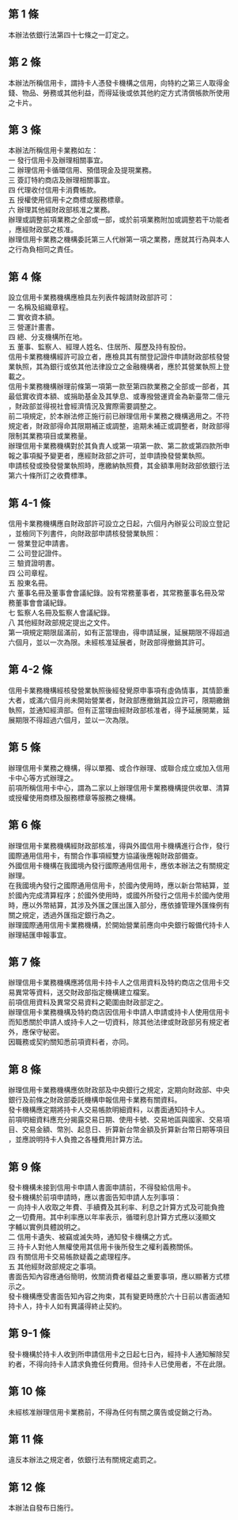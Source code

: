 第 1 條
-------
本辦法依銀行法第四十七條之一訂定之。

第 2 條
-------
本辦法所稱信用卡，謂持卡人憑發卡機構之信用，向特約之第三人取得金  
錢、物品、勞務或其他利益，而得延後或依其他約定方式清償帳款所使用  
之卡片。

第 3 條
-------
本辦法所稱信用卡業務如左：  
一  發行信用卡及辦理相關事宜。  
二  辦理信用卡循環信用、預借現金及提現業務。  
三  簽訂特約商店及辦理相關事宜。  
四  代理收付信用卡消費帳款。  
五  授權使用信用卡之商標或服務標章。  
六  辦理其他經財政部核准之業務。  
辦理或調整前項業務之全部或一部，或於前項業務附加或調整若干功能者  
，應經財政部之核准。  
辦理信用卡業務之機構委託第三人代辦第一項之業務，應就其行為與本人  
之行為負相同之責任。

第 4 條
-------
設立信用卡業務機構應檢具左列表件報請財政部許可：  
一  名稱及組織章程。  
二  實收資本額。  
三  營運計畫書。  
四  總、分支機構所在地。  
五  董事、監察人、經理人姓名、住居所、履歷及持有股份。  
信用卡業務機構經許可設立者，應檢具其有關登記證件申請財政部核發營  
業執照，其為銀行或依其他法律設立之金融機構者，應於其營業執照上登  
載之。  
信用卡業務機構辦理前條第一項第一款至第四款業務之全部或一部者，其  
最低實收資本額、或捐助基金及其孳息、或專撥營運資金為新臺幣二億元  
，財政部並得視社會經濟情況及實際需要調整之。  
前二項規定，於本辦法修正施行前已辦理信用卡業務之機構適用之。不符  
規定者，財政部得命其限期補正或調整，逾期未補正或調整者，財政部得  
限制其業務項目或業務量。  
辦理信用卡業務機構對於其負責人或第一項第一款、第二款或第四款所申  
報之事項擬予變更者，應經財政部之許可，並申請換發營業執照。  
申請核發或換發營業執照時，應繳納執照費，其金額準用財政部依銀行法  
第六十條所訂之收費標準。

第 4-1 條
---------
信用卡業務機構應自財政部許可設立之日起，六個月內辦妥公司設立登記  
，並檢同下列書件，向財政部申請核發營業執照：  
一  營業登記申請書。  
二  公司登記證件。  
三  驗資證明書。  
四  公司章程。  
五  股東名冊。  
六  董事名冊及董事會會議紀錄。設有常務董事者，其常務董事名冊及常  
    務董事會會議紀錄。  
七  監察人名冊及監察人會議紀錄。  
八  其他經財政部規定提出之文件。  
第一項規定期限屆滿前，如有正當理由，得申請延展，延展期限不得超過  
六個月，並以一次為限。未經核准延展者，財政部得撤銷其許可。

第 4-2 條
---------
信用卡業務機構經核發營業執照後經發覺原申事項有虛偽情事，其情節重  
大者，或滿六個月尚未開始營業者，財政部應撤銷其設立許可，限期繳銷  
執照，並通知經濟部。但有正當理由經財政部核准者，得予延展開業，延  
展期限不得超過六個月，並以一次為限。

第 5 條
-------
辦理信用卡業務之機構，得以單獨、或合作辦理、或聯合成立或加入信用  
卡中心等方式辦理之。  
前項所稱信用卡中心，謂為二家以上辦理信用卡業務機構提供收單、清算  
或授權使用商標及服務標章等服務之機構。

第 6 條
-------
辦理信用卡業務機構經財政部核准，得與外國信用卡機構進行合作，發行  
國際通用信用卡，有關合作事項經雙方協議後應報財政部備查。  
外國信用卡機構在我國境內發行國際通用信用卡，應依本辦法之有關規定  
辦理。  
在我國境內發行之國際通用信用卡，於國內使用時，應以新台幣結算，並  
於國內完成清算程序；於國外使用時，或國外所發行之信用卡於國內使用  
時，應以外幣結算，其涉及外匯之匯出匯入部分，應依據管理外匯條例有  
關之規定，透過外匯指定銀行為之。  
辦理國際通用信用卡業務機構，於開始營業前應向中央銀行報備代持卡人  
辦理結匯申報事宜。

第 7 條
-------
辦理信用卡業務機構應將信用卡持卡人之信用資料及特約商店之信用卡交  
易異常等資料，送交財政部指定機構建立檔案。  
前項信用資料及異常交易資料之範圍由財政部定之。  
辦理信用卡業務機構及特約商店因信用卡申請人申請或持卡人使用信用卡  
而知悉關於申請人或持卡人之一切資料，除其他法律或財政部另有規定者  
外，應保守秘密。  
因職務或契約關知悉前項資料者，亦同。

第 8 條
-------
辦理信用卡業務機構應依財政部及中央銀行之規定，定期向財政部、中央  
銀行及前條之財政部委託機構申報信用卡業務有關資料。  
發卡機構應定期將持卡人交易帳款明細資料，以書面通知持卡人。  
前項明細資料應充分揭露交易日期、使用卡號、交易地區與國家、交易項  
目、交易金額、幣別、起息日、折算新台幣金額及折算新台幣日期等項目  
，並應說明持卡人負擔之各種費用計算方法。

第 9 條
-------
發卡機構未接到信用卡申請人書面申請前，不得發給信用卡。  
發卡機構於前項申請時，應以書面告知申請人左列事項：  
一  向持卡人收取之年費、手續費及其利率、利息之計算方式及可能負擔  
    之一切費用。其中利率應以年率表示，循環利息計算方式應以淺顯文  
    字輔以實例具體說明之。  
二  信用卡遺失、被竊或滅失時，通知發卡機構之方式。  
三  持卡人對他人無權使用其信用卡後所發生之權利義務關係。  
四  有關信用卡交易帳款疑義之處理程序。  
五  其他經財政部規定之事項。  
書面告知內容應通俗簡明，攸關消費者權益之重要事項，應以顯著方式標  
示之。  
發卡機構應受書面告知內容之拘束，其有變更時應於六十日前以書面通知  
持卡人，持卡人如有異議得終止契約。

第 9-1 條
---------
發卡機構於持卡人收到所申請信用卡之日起七日內，經持卡人通知解除契  
約者，不得向持卡人請求負擔任何費用。但持卡人已使用者，不在此限。

第 10 條
--------
未經核准辦理信用卡業務前，不得為任何有關之廣告或促銷之行為。

第 11 條
--------
違反本辦法之規定者，依銀行法有關規定處罰之。

第 12 條
--------
本辦法自發布日施行。

